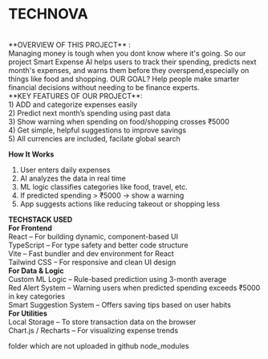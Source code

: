 # TECHNOVA
<br>
**OVERVIEW OF THIS PROJECT** : <br>
Managing money is tough when you dont know where it's going. So our project Smart Expense AI helps users to track their spending, predicts next month's expenses, and warns them before they overspend,especially on things like food and shopping.
OUR GOAL? Help people make smarter financial decisions without needing to be finance experts. 
<br>
**KEY FEATURES OF OUR PROJECT**: <br>
1) ADD and categorize expenses easily <br>
2) Predict next month’s spending using past data<br>
3) Show warning when spending on food/shopping crosses ₹5000<br>
4) Get simple, helpful suggestions to improve savings<br>
5) All currencies are included, facilate global search 

**How It Works** <br>
1. User enters daily expenses  <br>
2. AI analyzes the data in real time  <br>
3. ML logic classifies categories like food, travel, etc.  <br>
4. If predicted spending > ₹5000 → show a  warning  <br>
5. App suggests actions like reducing takeout or shopping less <br>

**TECHSTACK USED** <br>
 **For Frontend**<br>
React – For building dynamic, component-based UI<br>
TypeScript – For type safety and better code structure<br>
Vite – Fast bundler and dev environment for React<br>
Tailwind CSS – For responsive and clean UI design<br>
 **For Data & Logic** <br>
Custom ML Logic – Rule-based prediction using 3-month average<br>
Red Alert System – Warning users when predicted spending exceeds ₹5000 in key categories <br>
Smart Suggestion System – Offers saving tips based on user habits<br>
**For Utilities**<br>
Local Storage – To store transaction data on the browser<br>
Chart.js / Recharts  – For visualizing expense trends <br>

folder which are not uploaded in github
node_modules
